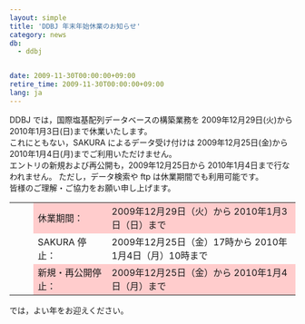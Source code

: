 ```yaml
---
layout: simple
title: 'DDBJ 年末年始休業のお知らせ'
category: news
db:
  - ddbj


date: 2009-11-30T00:00:00+09:00
retire_time: 2009-11-30T00:00:00+09:00
lang: ja
---
```


DDBJ では，国際塩基配列データベースの構築業務を 2009年12月29日(火)から 2010年1月3日(日)まで休業いたします。<br>これにともない，SAKURA によるデータ受け付けは 2009年12月25日(金)から 2010年1月4日(月)までご利用いただけません。<br>エントリの新規および再公開も，2009年12月25日から 2010年1月4日まで行なわれません。 ただし，データ検索や ftp は休業期間でも利用可能です。<br>皆様のご理解・ご協力をお願い申し上げます。<br>

<table class="table_toumei">
    <tr>
        <td class="td_toumei">      </td>
        <td class="td_toumei" bgcolor="#ffcccc">休業期間：</td>
        <td class="td_toumei" bgcolor="#ffcccc">2009年12月29日（火）から 2010年1月3日（日）まで</td>
    </tr>
    <tr>
        <td class="td_toumei">      </td>
        <td class="td_toumei">SAKURA 停止：</td>
        <td class="td_toumei">2009年12月25日（金）17時から 2010年1月4日（月）10時まで</td>
    </tr>
    <tr>
        <td class="td_toumei">      </td>
        <td class="td_toumei" bgcolor="#ffcccc">新規・再公開停止：</td>
        <td class="td_toumei" bgcolor="#ffcccc">2009年12月25日（金）から 2010年1月4日（月）まで</td>
    </tr>
</table>

<p>では，よい年をお迎えください。</p>

